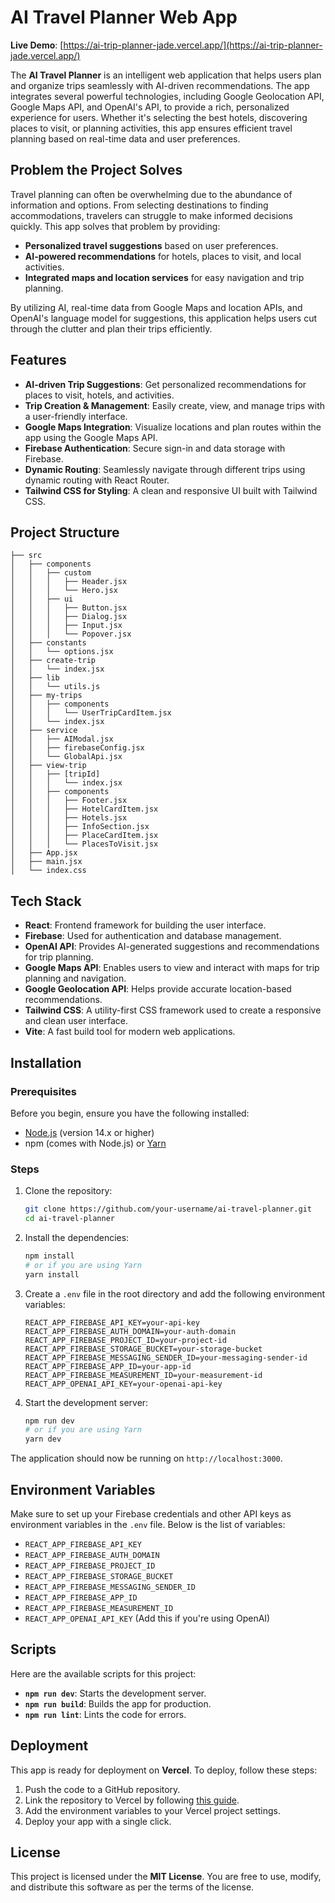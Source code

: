 # AI Travel Planner Web App

**Live Demo**: [https://ai-trip-planner-jade.vercel.app/](https://ai-trip-planner-jade.vercel.app/)

The **AI Travel Planner** is an intelligent web application that helps users plan and organize trips seamlessly with AI-driven recommendations. The app integrates several powerful technologies, including Google Geolocation API, Google Maps API, and OpenAI's API, to provide a rich, personalized experience for users. Whether it's selecting the best hotels, discovering places to visit, or planning activities, this app ensures efficient travel planning based on real-time data and user preferences.

## Problem the Project Solves

Travel planning can often be overwhelming due to the abundance of information and options. From selecting destinations to finding accommodations, travelers can struggle to make informed decisions quickly. This app solves that problem by providing:
- **Personalized travel suggestions** based on user preferences.
- **AI-powered recommendations** for hotels, places to visit, and local activities.
- **Integrated maps and location services** for easy navigation and trip planning.

By utilizing AI, real-time data from Google Maps and location APIs, and OpenAI's language model for suggestions, this application helps users cut through the clutter and plan their trips efficiently.

## Features

- **AI-driven Trip Suggestions**: Get personalized recommendations for places to visit, hotels, and activities.
- **Trip Creation & Management**: Easily create, view, and manage trips with a user-friendly interface.
- **Google Maps Integration**: Visualize locations and plan routes within the app using the Google Maps API.
- **Firebase Authentication**: Secure sign-in and data storage with Firebase.
- **Dynamic Routing**: Seamlessly navigate through different trips using dynamic routing with React Router.
- **Tailwind CSS for Styling**: A clean and responsive UI built with Tailwind CSS.

## Project Structure

```
├── src
│   ├── components
│   │   ├── custom
│   │   │   ├── Header.jsx
│   │   │   └── Hero.jsx
│   │   ├── ui
│   │   │   ├── Button.jsx
│   │   │   ├── Dialog.jsx
│   │   │   ├── Input.jsx
│   │   │   └── Popover.jsx
│   ├── constants
│   │   └── options.jsx
│   ├── create-trip
│   │   └── index.jsx
│   ├── lib
│   │   └── utils.js
│   ├── my-trips
│   │   ├── components
│   │   │   └── UserTripCardItem.jsx
│   │   └── index.jsx
│   ├── service
│   │   ├── AIModal.jsx
│   │   ├── firebaseConfig.jsx
│   │   └── GlobalApi.jsx
│   ├── view-trip
│   │   ├── [tripId]
│   │   │   └── index.jsx
│   │   ├── components
│   │   │   ├── Footer.jsx
│   │   │   ├── HotelCardItem.jsx
│   │   │   ├── Hotels.jsx
│   │   │   ├── InfoSection.jsx
│   │   │   ├── PlaceCardItem.jsx
│   │   │   └── PlacesToVisit.jsx
│   ├── App.jsx
│   ├── main.jsx
│   └── index.css
```

## Tech Stack

- **React**: Frontend framework for building the user interface.
- **Firebase**: Used for authentication and database management.
- **OpenAI API**: Provides AI-generated suggestions and recommendations for trip planning.
- **Google Maps API**: Enables users to view and interact with maps for trip planning and navigation.
- **Google Geolocation API**: Helps provide accurate location-based recommendations.
- **Tailwind CSS**: A utility-first CSS framework used to create a responsive and clean user interface.
- **Vite**: A fast build tool for modern web applications.

## Installation

### Prerequisites

Before you begin, ensure you have the following installed:

- [Node.js](https://nodejs.org/en/) (version 14.x or higher)
- npm (comes with Node.js) or [Yarn](https://yarnpkg.com/getting-started/install)

### Steps

1. Clone the repository:

   ```bash
   git clone https://github.com/your-username/ai-travel-planner.git
   cd ai-travel-planner
   ```

2. Install the dependencies:

   ```bash
   npm install
   # or if you are using Yarn
   yarn install
   ```

3. Create a `.env` file in the root directory and add the following environment variables:

   ```
   REACT_APP_FIREBASE_API_KEY=your-api-key
   REACT_APP_FIREBASE_AUTH_DOMAIN=your-auth-domain
   REACT_APP_FIREBASE_PROJECT_ID=your-project-id
   REACT_APP_FIREBASE_STORAGE_BUCKET=your-storage-bucket
   REACT_APP_FIREBASE_MESSAGING_SENDER_ID=your-messaging-sender-id
   REACT_APP_FIREBASE_APP_ID=your-app-id
   REACT_APP_FIREBASE_MEASUREMENT_ID=your-measurement-id
   REACT_APP_OPENAI_API_KEY=your-openai-api-key
   ```

4. Start the development server:

   ```bash
   npm run dev
   # or if you are using Yarn
   yarn dev
   ```

The application should now be running on `http://localhost:3000`.

## Environment Variables

Make sure to set up your Firebase credentials and other API keys as environment variables in the `.env` file. Below is the list of variables:

- `REACT_APP_FIREBASE_API_KEY`
- `REACT_APP_FIREBASE_AUTH_DOMAIN`
- `REACT_APP_FIREBASE_PROJECT_ID`
- `REACT_APP_FIREBASE_STORAGE_BUCKET`
- `REACT_APP_FIREBASE_MESSAGING_SENDER_ID`
- `REACT_APP_FIREBASE_APP_ID`
- `REACT_APP_FIREBASE_MEASUREMENT_ID`
- `REACT_APP_OPENAI_API_KEY` (Add this if you're using OpenAI)

## Scripts

Here are the available scripts for this project:

- **`npm run dev`**: Starts the development server.
- **`npm run build`**: Builds the app for production.
- **`npm run lint`**: Lints the code for errors.

## Deployment

This app is ready for deployment on **Vercel**. To deploy, follow these steps:

1. Push the code to a GitHub repository.
2. Link the repository to Vercel by following [this guide](https://vercel.com/docs/concepts/projects/overview).
3. Add the environment variables to your Vercel project settings.
4. Deploy your app with a single click.

## License

This project is licensed under the **MIT License**. You are free to use, modify, and distribute this software as per the terms of the license.
